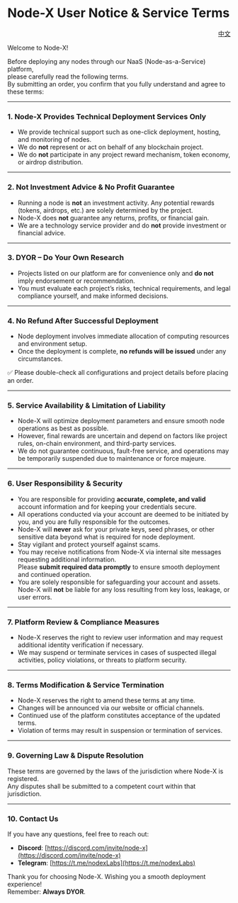 # Node-X User Notice & Service Terms



<p align="right"><a href="https://docs.node-x.xyz/nodex-yong-hu-xu-zhi-ji-fu-wu-tiao-kuan">中文</a></p>

Welcome to Node-X!

Before deploying any nodes through our NaaS (Node-as-a-Service) platform,\
please carefully read the following terms.\
By submitting an order, you confirm that you fully understand and agree to these terms:

***

### 1. Node-X Provides Technical Deployment Services Only

* We provide technical support such as one-click deployment, hosting, and monitoring of nodes.
* We do **not** represent or act on behalf of any blockchain project.
* We do **not** participate in any project reward mechanism, token economy, or airdrop distribution.

***

### 2. Not Investment Advice & No Profit Guarantee

* Running a node is **not** an investment activity. Any potential rewards (tokens, airdrops, etc.) are solely determined by the project.
* Node-X does **not** guarantee any returns, profits, or financial gain.
* We are a technology service provider and do **not** provide investment or financial advice.

***

### 3. DYOR – Do Your Own Research

* Projects listed on our platform are for convenience only and **do not** imply endorsement or recommendation.
* You must evaluate each project’s risks, technical requirements, and legal compliance yourself, and make informed decisions.

***

### 4. No Refund After Successful Deployment

* Node deployment involves immediate allocation of computing resources and environment setup.
* Once the deployment is complete, **no refunds will be issued** under any circumstances.

✅ Please double-check all configurations and project details before placing an order.

***

### 5. Service Availability & Limitation of Liability

* Node-X will optimize deployment parameters and ensure smooth node operations as best as possible.
* However, final rewards are uncertain and depend on factors like project rules, on-chain environment, and third-party services.
* We do not guarantee continuous, fault-free service, and operations may be temporarily suspended due to maintenance or force majeure.

***

### 6. User Responsibility & Security

* You are responsible for providing **accurate, complete, and valid** account information and for keeping your credentials secure.
* All operations conducted via your account are deemed to be initiated by you, and you are fully responsible for the outcomes.
* Node-X will **never** ask for your private keys, seed phrases, or other sensitive data beyond what is required for node deployment.
* Stay vigilant and protect yourself against scams.
* You may receive notifications from Node-X via internal site messages requesting additional information.\
  Please **submit required data promptly** to ensure smooth deployment and continued operation.
* You are solely responsible for safeguarding your account and assets.\
  Node-X will **not** be liable for any loss resulting from key loss, leakage, or user errors.

***

### 7. Platform Review & Compliance Measures

* Node-X reserves the right to review user information and may request additional identity verification if necessary.
* We may suspend or terminate services in cases of suspected illegal activities, policy violations, or threats to platform security.

***

### 8. Terms Modification & Service Termination

* Node-X reserves the right to amend these terms at any time.
* Changes will be announced via our website or official channels.
* Continued use of the platform constitutes acceptance of the updated terms.
* Violation of terms may result in suspension or termination of services.

***

### 9. Governing Law & Dispute Resolution

These terms are governed by the laws of the jurisdiction where Node-X is registered.\
Any disputes shall be submitted to a competent court within that jurisdiction.

***

### 10. Contact Us

If you have any questions, feel free to reach out:

* **Discord**: [https://discord.com/invite/node-x](https://discord.com/invite/node-x)
* **Telegram**: [https://t.me/nodexLabs](https://t.me/nodexLabs)

Thank you for choosing Node-X. Wishing you a smooth deployment experience!\
Remember: **Always DYOR**.
